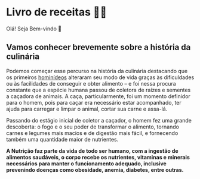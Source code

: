 # Livro de receitas :man_cook:

Olá! Seja Bem-vindo :wave:

## Vamos conhecer brevemente sobre a história da culinária

Podemos começar esse percurso na história da culinária destacando que os primeiros [hominídeos](https://www.infoescola.com/mamiferos/hominideos/) alteraram seu modo de vida graças às dificuldades ou às facilidades de conseguir e obter alimento – e foi nessa procura constante que a espécie humana passou de coletora de raízes e sementes a caçadora de animais. A caça, particularmente, foi um momento definidor para o homem, pois para caçar era necessário estar acompanhado, ter ajuda para carregar e limpar o animal, cortar sua carne e assa-lá.

Passando do estágio inicial de coletor a caçador, o homem fez uma grande descoberta: o fogo e o seu poder de transformar o alimento, tornando carnes e legumes mais macios e de digestão mais fácil, e fornecendo também uma quantidade maior de nutrientes.

**A Nutrição faz parte da vida de todo ser humano, com a ingestão de alimentos saudáveis, o corpo recebe os nutrientes, vitaminas e minerais necessários para manter o funcionamento adequado, inclusive prevenindo doenças como obesidade, anemia, diabetes, entre outras.**

